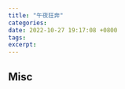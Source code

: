 ```yaml
---
title: "午夜狂奔"
categories: 
date: 2022-10-27 19:17:08 +0800
tags: 
excerpt: 
---
```













## Misc




